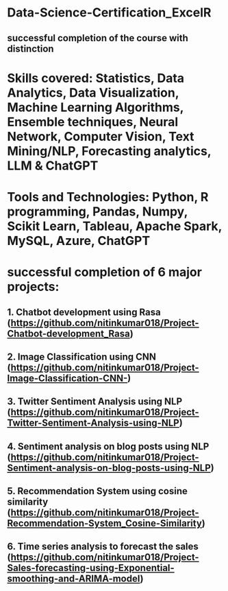 # Data-Science-Certification_ExcelR
## successful completion of the course with distinction
# Skills covered: Statistics, Data Analytics, Data Visualization, Machine Learning Algorithms, Ensemble techniques, Neural Network, Computer Vision, Text Mining/NLP, Forecasting analytics, LLM & ChatGPT
# Tools and Technologies: Python, R programming, Pandas, Numpy, Scikit Learn, Tableau, Apache Spark, MySQL, Azure, ChatGPT 
# successful completion of 6 major projects:
## 1. Chatbot development using Rasa     (https://github.com/nitinkumar018/Project-Chatbot-development_Rasa)
## 2. Image Classification using CNN      (https://github.com/nitinkumar018/Project-Image-Classification-CNN-)
## 3. Twitter Sentiment Analysis using NLP  (https://github.com/nitinkumar018/Project-Twitter-Sentiment-Analysis-using-NLP)
## 4. Sentiment analysis on blog posts using NLP  (https://github.com/nitinkumar018/Project-Sentiment-analysis-on-blog-posts-using-NLP)
## 5. Recommendation System using cosine similarity  (https://github.com/nitinkumar018/Project-Recommendation-System_Cosine-Similarity)
## 6. Time series analysis to forecast the sales (https://github.com/nitinkumar018/Project-Sales-forecasting-using-Exponential-smoothing-and-ARIMA-model)

